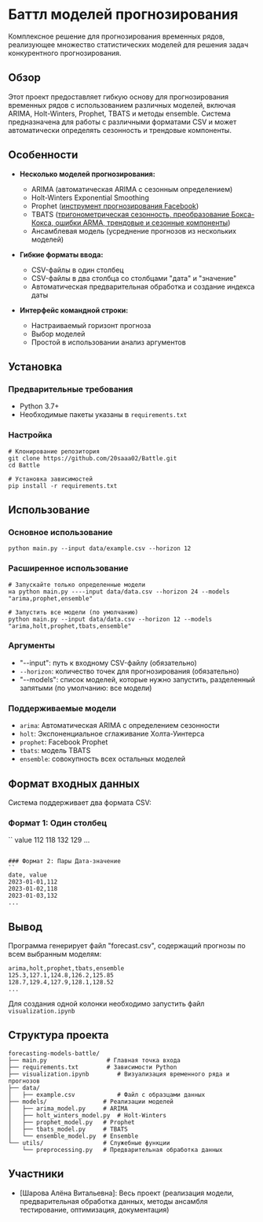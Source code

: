 # Баттл моделей прогнозирования

Комплексное решение для прогнозирования временных рядов, реализующее множество статистических моделей для решения задач конкурентного прогнозирования.

## Обзор

Этот проект предоставляет гибкую основу для прогнозирования временных рядов с использованием различных моделей, включая ARIMA, Holt-Winters, Prophet, TBATS и методы ensemble. Система предназначена для работы с различными форматами CSV и может автоматически определять сезонность и трендовые компоненты.

## Особенности

- **Несколько моделей прогнозирования:**
  - ARIMA (автоматическая ARIMA с сезонным определением)
  - Holt-Winters Exponential Smoothing
  - Prophet ([инструмент прогнозирования Facebook](https://habr.com/ru/companies/ods/articles/323730/))
  - TBATS ([тригонометрическая сезонность, преобразование Бокса-Кокса, ошибки ARMA, трендовые и сезонные компоненты](https://economics.hse.ru/data/2018/10/27/1141902074/TBATS.pdf?ysclid=mb10u055ue712123935))
  - Ансамблевая модель (усреднение прогнозов из нескольких моделей)

- **Гибкие форматы ввода:**
  - CSV-файлы в один столбец
  - CSV-файлы в два столбца со столбцами "дата" и "значение"
  - Автоматическая предварительная обработка и создание индекса даты

- **Интерфейс командной строки:**
  - Настраиваемый горизонт прогноза
  - Выбор моделей
  - Простой в использовании анализ аргументов

## Установка

### Предварительные требования
- Python 3.7+
- Необходимые пакеты указаны в `requirements.txt`

### Настройка
```
# Клонирование репозитория
git clone https://github.com/20saaa02/Battle.git
cd Battle

# Установка зависимостей
pip install -r requirements.txt
```

## Использование

### Основное использование
```
python main.py --input data/example.csv --horizon 12
```

### Расширенное использование
```
# Запускайте только определенные модели
на python main.py ----input data/data.csv --horizon 24 --models "arima,prophet,ensemble"

# Запустить все модели (по умолчанию)
python main.py --input data/data.csv --horizon 12 --models "arima,holt,prophet,tbats,ensemble"
```

### Аргументы
- "--input": путь к входному CSV-файлу (обязательно)
- `--horizon`: количество точек для прогнозирования (обязательно)
- "--models": список моделей, которые нужно запустить, разделенный запятыми (по умолчанию: все модели)

### Поддерживаемые модели
- `arima`: Автоматическая ARIMA с определением сезонности
- `holt`: Экспоненциальное сглаживание Холта-Уинтерса
- `prophet`: Facebook Prophet
- `tbats`: модель TBATS
- `ensemble`: совокупность всех остальных моделей

## Формат входных данных

Система поддерживает два формата CSV:

### Формат 1: Один столбец
``
value
112
118
132
129
...
```

### Формат 2: Пары Дата-значение
``
date, value
2023-01-01,112
2023-01-02,118
2023-01-03,132
...
```

## Вывод

Программа генерирует файл "forecast.csv", содержащий прогнозы по всем выбранным моделям:

```
arima,holt,prophet,tbats,ensemble
125.3,127.1,124.8,126.2,125.85
128.7,129.4,127.9,128.1,128.52
...
```

Для создания одной колонки необходимо запустить файл `visualization.ipynb`

## Структура проекта

```
forecasting-models-battle/
├── main.py                 # Главная точка входа
├── requirements.txt        # Зависимости Python
├── visualization.ipynb        # Визуализация временного ряда и прогнозов
├── data/                
│   ├── example.csv            # Файл с образцами данных
├── models/                # Реализации моделей
│   ├── arima_model.py     # ARIMA 
│   ├── holt_winters_model.py  # Holt-Winters
│   ├── prophet_model.py   # Prophet
│   ├── tbats_model.py     # TBATS
│   └── ensemble_model.py  # Ensemble
└── utils/                 # Служебные функции
    └── preprocessing.py   # Предварительная обработка данных
```

## Участники

- [Шарова Алёна Витальевна]: Весь проект (реализация модели, предварительная обработка данных, методы ансамбля тестирование, оптимизация, документация)

